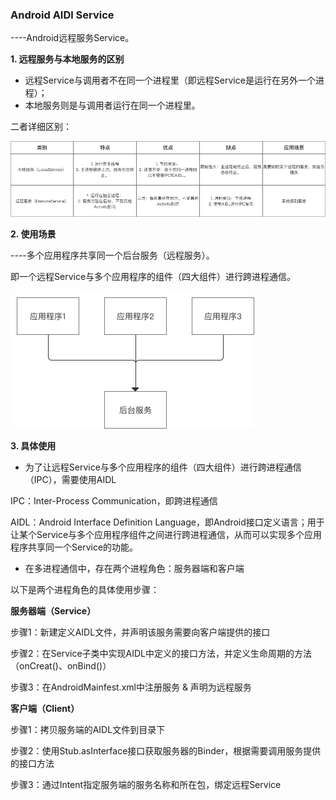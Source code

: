 ### Android AIDl Service

----Android远程服务Service。

**1. 远程服务与本地服务的区别**

- 远程Service与调用者不在同一个进程里（即远程Service是运行在另外一个进程）；
- 本地服务则是与调用者运行在同一个进程里。

二者详细区别：

![image](https://github.com/zhaoqingyue/ZQYAndroidNotes/blob/master/%E5%9B%9B%E5%A4%A7%E7%BB%84%E4%BB%B6/img/service8.png)

**2. 使用场景**

----多个应用程序共享同一个后台服务（远程服务）。

即一个远程Service与多个应用程序的组件（四大组件）进行跨进程通信。

![image](https://github.com/zhaoqingyue/ZQYAndroidNotes/blob/master/%E5%9B%9B%E5%A4%A7%E7%BB%84%E4%BB%B6/img/service9.png)

**3. 具体使用**

- 为了让远程Service与多个应用程序的组件（四大组件）进行跨进程通信（IPC），需要使用AIDL

IPC：Inter-Process Communication，即跨进程通信

AIDL：Android Interface Definition Language，即Android接口定义语言；用于让某个Service与多个应用程序组件之间进行跨进程通信，从而可以实现多个应用程序共享同一个Service的功能。

- 在多进程通信中，存在两个进程角色：服务器端和客户端

以下是两个进程角色的具体使用步骤：

**服务器端（Service）**

步骤1：新建定义AIDL文件，并声明该服务需要向客户端提供的接口

步骤2：在Service子类中实现AIDL中定义的接口方法，并定义生命周期的方法（onCreat()、onBind()）

步骤3：在AndroidMainfest.xml中注册服务 & 声明为远程服务

**客户端（Client）**

步骤1：拷贝服务端的AIDL文件到目录下

步骤2：使用Stub.asInterface接口获取服务器的Binder，根据需要调用服务提供的接口方法

步骤3：通过Intent指定服务端的服务名称和所在包，绑定远程Service
